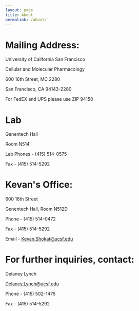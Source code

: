 ```yaml
---
layout: page
title: About
permalink: /about/
---
```


# Mailing Address:

University of California San Francisco

Cellular and Molecular Pharmacology

600 16th Street, MC 2280

San Francisco, CA  94143-2280

For FedEX and UPS please use ZIP 94158




# Lab

Genentech Hall

Room N514

Lab Phones - (415) 514-0575

Fax - (415) 514-5292



# Kevan's Office:

600 16th Street

Genentech Hall, Room N512D

Phone - (415) 514-0472

Fax - (415) 514-5292

Email - Kevan.Shokat@ucsf.edu



# For further inquiries, contact:

Delaney Lynch

Delaney.Lynch@ucsf.edu

Phone - (415) 502-1475

Fax - (415) 514-5292
